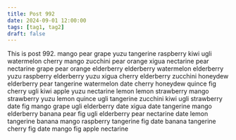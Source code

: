 ```yaml
---
title: Post 992
date: 2024-09-01 12:00:00
tags: [tag1, tag2]
draft: false
---
```

This is post 992.
mango
pear
grape
yuzu
tangerine
raspberry
kiwi
ugli
watermelon
cherry
mango
zucchini
pear
orange
xigua
nectarine
pear
nectarine
grape
pear
orange
elderberry
elderberry
watermelon
elderberry
yuzu
raspberry
elderberry
yuzu
xigua
cherry
elderberry
zucchini
honeydew
elderberry
pear
tangerine
watermelon
date
cherry
honeydew
quince
fig
cherry
ugli
kiwi
apple
yuzu
nectarine
lemon
lemon
strawberry
mango
strawberry
yuzu
lemon
quince
ugli
tangerine
zucchini
kiwi
ugli
strawberry
date
fig
mango
grape
ugli
elderberry
date
xigua
date
tangerine
mango
elderberry
banana
pear
fig
ugli
elderberry
pear
nectarine
date
lemon
tangerine
banana
mango
raspberry
tangerine
fig
date
banana
tangerine
cherry
fig
date
mango
fig
apple
nectarine
